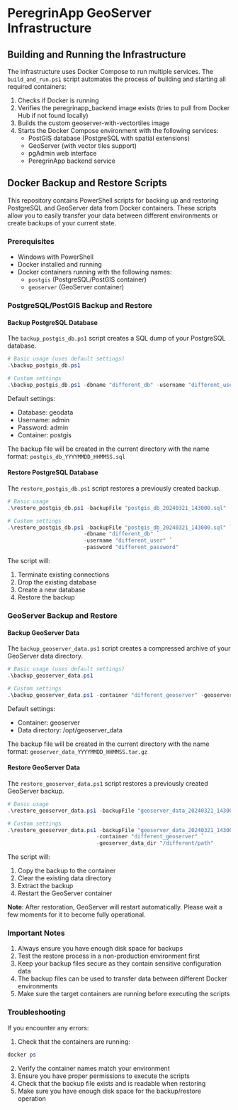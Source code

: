 # PeregrinApp GeoServer Infrastructure

## Building and Running the Infrastructure

The infrastructure uses Docker Compose to run multiple services. The `build_and_run.ps1` script automates the process of building and starting all required containers:

1. Checks if Docker is running
2. Verifies the peregrinapp_backend image exists (tries to pull from Docker Hub if not found locally)
3. Builds the custom geoserver-with-vectortiles image
4. Starts the Docker Compose environment with the following services:
   - PostGIS database (PostgreSQL with spatial extensions)
   - GeoServer (with vector tiles support)
   - pgAdmin web interface
   - PeregrinApp backend service


## Docker Backup and Restore Scripts

This repository contains PowerShell scripts for backing up and restoring PostgreSQL and GeoServer data from Docker containers. These scripts allow you to easily transfer your data between different environments or create backups of your current state.

### Prerequisites

- Windows with PowerShell
- Docker installed and running
- Docker containers running with the following names:
  - `postgis` (PostgreSQL/PostGIS container)
  - `geoserver` (GeoServer container)

### PostgreSQL/PostGIS Backup and Restore

#### Backup PostgreSQL Database

The `backup_postgis_db.ps1` script creates a SQL dump of your PostgreSQL database.

```powershell
# Basic usage (uses default settings)
.\backup_postgis_db.ps1

# Custom settings
.\backup_postgis_db.ps1 -dbname "different_db" -username "different_user" -password "different_password"
```

Default settings:
- Database: geodata
- Username: admin
- Password: admin
- Container: postgis

The backup file will be created in the current directory with the name format: `postgis_db_YYYYMMDD_HHMMSS.sql`

#### Restore PostgreSQL Database

The `restore_postgis_db.ps1` script restores a previously created backup.

```powershell
# Basic usage
.\restore_postgis_db.ps1 -backupFile "postgis_db_20240321_143000.sql"

# Custom settings
.\restore_postgis_db.ps1 -backupFile "postgis_db_20240321_143000.sql" `
                        -dbname "different_db" `
                        -username "different_user" `
                        -password "different_password"
```

The script will:
1. Terminate existing connections
2. Drop the existing database
3. Create a new database
4. Restore the backup

### GeoServer Backup and Restore

#### Backup GeoServer Data

The `backup_geoserver_data.ps1` script creates a compressed archive of your GeoServer data directory.

```powershell
# Basic usage (uses default settings)
.\backup_geoserver_data.ps1

# Custom settings
.\backup_geoserver_data.ps1 -container "different_geoserver" -geoserver_data_dir "/different/path"
```

Default settings:
- Container: geoserver
- Data directory: /opt/geoserver_data

The backup file will be created in the current directory with the name format: `geoserver_data_YYYYMMDD_HHMMSS.tar.gz`

#### Restore GeoServer Data

The `restore_geoserver_data.ps1` script restores a previously created GeoServer backup.

```powershell
# Basic usage
.\restore_geoserver_data.ps1 -backupFile "geoserver_data_20240321_143000.tar.gz"

# Custom settings
.\restore_geoserver_data.ps1 -backupFile "geoserver_data_20240321_143000.tar.gz" `
                            -container "different_geoserver" `
                            -geoserver_data_dir "/different/path"
```

The script will:
1. Copy the backup to the container
2. Clear the existing data directory
3. Extract the backup
4. Restart the GeoServer container

**Note**: After restoration, GeoServer will restart automatically. Please wait a few moments for it to become fully operational.

### Important Notes

1. Always ensure you have enough disk space for backups
2. Test the restore process in a non-production environment first
3. Keep your backup files secure as they contain sensitive configuration data
4. The backup files can be used to transfer data between different Docker environments
5. Make sure the target containers are running before executing the scripts

### Troubleshooting

If you encounter any errors:

1. Check that the containers are running:
```powershell
docker ps
```

2. Verify the container names match your environment
3. Ensure you have proper permissions to execute the scripts
4. Check that the backup file exists and is readable when restoring
5. Make sure you have enough disk space for the backup/restore operation